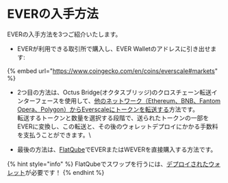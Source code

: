 # EVERの入手方法

EVERの入手方法を3つご紹介いたします。

* EVERが利用できる取引所で購入し、EVER Walletのアドレスに引き出せます:

{% embed url="https://www.coingecko.com/en/coins/everscale#markets" %}

* 2つ目の方法は、Octus Bridge(オクタスブリッジ)のクロスチェーン転送インターフェースを使用して、[他のネットワーク（Ethereum、BNB、Fantom Opera、Polygon）からEverscaleにトークンを転送する](https://app.gitbook.com/s/YHWioUoTfRHYtNnL7rgu/use/bridge/cross-chain-transfer/how-to/transferring-from-another-network-to-everscale)方法です。\
  転送するトークンと数量を選択する段階で、送られたトークンの一部をEVERに変換し、この転送と、その後のウォレットデプロイにかかる手数料を支払うことができます。\

* 最後の方法は、[FlatQube](https://flatqube.io/swap/0:a519f99bb5d6d51ef958ed24d337ad75a1c770885dcd42d51d6663f9fcdacfb2/0:a49cd4e158a9a15555e624759e2e4e766d22600b7800d891e46f9291f044a93d)でEVERまたはWEVERを直接購入する方法です。​

{% hint style="info" %}
FlatQubeでスワップを行うには、[デプロイされたウォレット](https://app.gitbook.com/s/vwtaQbYcgICT7ubKSITZ/getting-started/install-and-singing-in/deploy)が必要です！
{% endhint %}

